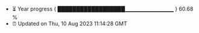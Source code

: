 - ⏳ Year progress { ██████████████████▁▁▁▁▁▁▁▁▁▁▁▁ } 60.68 %
- ⏰ Updated on Thu, 10 Aug 2023 11:14:28 GMT

